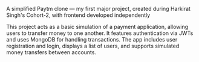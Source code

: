 
A simplified Paytm clone — my first major project, created during Harkirat Singh's Cohort-2, with frontend developed independently

This project acts as a basic simulation of a payment application, allowing users to transfer money to one another.
It features authentication via JWTs and uses MongoDB for handling transactions.
The app includes user registration and login, displays a list of users, and supports simulated money transfers between accounts.


